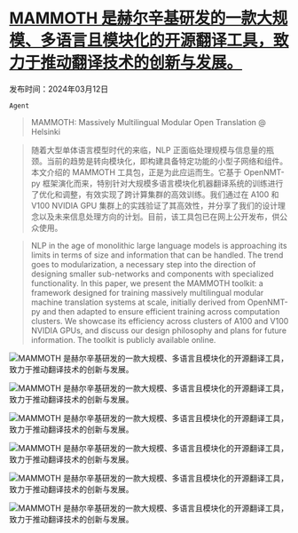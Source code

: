 # [MAMMOTH 是赫尔辛基研发的一款大规模、多语言且模块化的开源翻译工具，致力于推动翻译技术的创新与发展。](https://arxiv.org/abs/2403.07544)

发布时间：2024年03月12日

`Agent`

> MAMMOTH: Massively Multilingual Modular Open Translation @ Helsinki

> 随着大型单体语言模型时代的来临，NLP 正面临处理规模与信息量的瓶颈。当前的趋势是转向模块化，即构建具备特定功能的小型子网络和组件。本文介绍的 MAMMOTH 工具包，正是为此应运而生。它基于 OpenNMT-py 框架演化而来，特别针对大规模多语言模块化机器翻译系统的训练进行了优化和调整，有效实现了跨计算集群的高效训练。我们通过在 A100 和 V100 NVIDIA GPU 集群上的实践验证了其高效性，并分享了我们的设计理念以及未来信息处理方向的计划。目前，该工具包已在网上公开发布，供公众使用。

> NLP in the age of monolithic large language models is approaching its limits in terms of size and information that can be handled. The trend goes to modularization, a necessary step into the direction of designing smaller sub-networks and components with specialized functionality. In this paper, we present the MAMMOTH toolkit: a framework designed for training massively multilingual modular machine translation systems at scale, initially derived from OpenNMT-py and then adapted to ensure efficient training across computation clusters. We showcase its efficiency across clusters of A100 and V100 NVIDIA GPUs, and discuss our design philosophy and plans for future information. The toolkit is publicly available online.

![MAMMOTH 是赫尔辛基研发的一款大规模、多语言且模块化的开源翻译工具，致力于推动翻译技术的创新与发展。](../../../paper_images/2403.07544/x53.png)

![MAMMOTH 是赫尔辛基研发的一款大规模、多语言且模块化的开源翻译工具，致力于推动翻译技术的创新与发展。](../../../paper_images/2403.07544/x54.png)

![MAMMOTH 是赫尔辛基研发的一款大规模、多语言且模块化的开源翻译工具，致力于推动翻译技术的创新与发展。](../../../paper_images/2403.07544/x55.png)

![MAMMOTH 是赫尔辛基研发的一款大规模、多语言且模块化的开源翻译工具，致力于推动翻译技术的创新与发展。](../../../paper_images/2403.07544/x56.png)

![MAMMOTH 是赫尔辛基研发的一款大规模、多语言且模块化的开源翻译工具，致力于推动翻译技术的创新与发展。](../../../paper_images/2403.07544/x59.png)

![MAMMOTH 是赫尔辛基研发的一款大规模、多语言且模块化的开源翻译工具，致力于推动翻译技术的创新与发展。](../../../paper_images/2403.07544/x60.png)